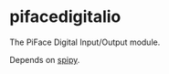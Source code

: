 pifacedigitalio
===============

The PiFace Digital Input/Output module.

Depends on [spipy](https://github.com/tompreston/spipy).
